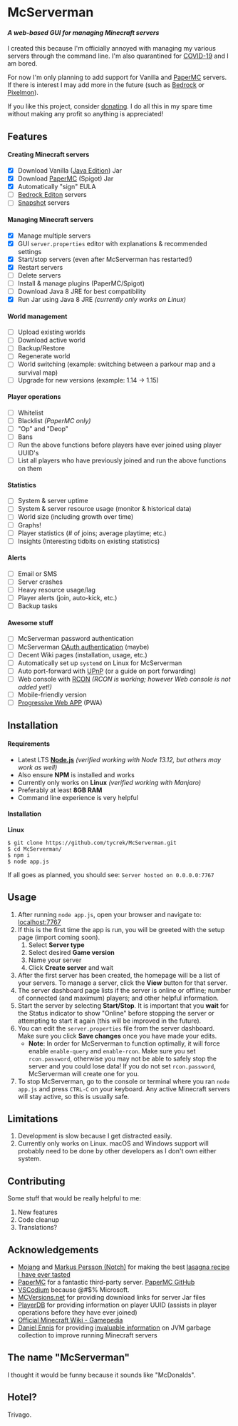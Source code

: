 # McServerman

#### *A web-based GUI for managing Minecraft servers*

I created this because I'm officially annoyed with managing my various servers through the command line. I'm also quarantined for [COVID-19](https://en.wikipedia.org/wiki/Coronavirus_disease_2019) and I am bored.

For now I'm only planning to add support for Vanilla and [PaperMC](https://papermc.io/) servers. If there is interest I may add more in the future (such as [Bedrock](https://minecraft.gamepedia.com/Bedrock_Edition) or [Pixelmon](https://pixelmonmod.com/wiki/index.php?title=Pixelmon)).

If you like this project, consider [donating](https://www.paypal.me/jmoore235). I do all this in my spare time without making any profit so anything is appreciated!

## Features

#### Creating Minecraft servers

- [x] Download Vanilla ([Java Edition](https://minecraft.gamepedia.com/Java_Edition)) Jar
- [x] Download [PaperMC](https://papermc.io/) (Spigot) Jar
- [x] Automatically "sign" EULA
- [ ] [Bedrock Editon](https://minecraft.gamepedia.com/Bedrock_Edition) servers
- [ ] [Snapshot](https://minecraft.gamepedia.com/Tutorials/How_to_install_a_snapshot) servers

#### Managing Minecraft servers

- [x] Manage multiple servers
- [x] GUI `server.properties` editor with explanations & recommended settings
- [x] Start/stop servers (even after McServerman has restarted!)
- [x] Restart servers
- [ ] Delete servers
- [ ] Install & manage plugins (PaperMC/Spigot)
- [ ] Download Java 8 JRE for best compatibility
- [x] Run Jar using Java 8 JRE *(currently only works on Linux)*

#### World management

- [ ] Upload existing worlds
- [ ] Download active world
- [ ] Backup/Restore
- [ ] Regenerate world
- [ ] World switching (example: switching between a parkour map and a survival map)
- [ ] Upgrade for new versions (example: 1.14 -> 1.15)

#### Player operations

- [ ] Whitelist
- [ ] Blacklist *(PaperMC only)*
- [ ] "Op" and "Deop"
- [ ] Bans
- [ ] Run the above functions before players have ever joined using player UUID's
- [ ] List all players who have previously joined and run the above functions on them

#### Statistics

- [ ] System & server uptime
- [ ] System & server resource usage (monitor & historical data)
- [ ] World size (including growth over time)
- [ ] Graphs!
- [ ] Player statistics (# of joins; average playtime; etc.)
- [ ] Insights (Interesting tidbits on existing statistics)

#### Alerts

- [ ] Email or SMS
- [ ] Server crashes
- [ ] Heavy resource usage/lag
- [ ] Player alerts (join, auto-kick, etc.)
- [ ] Backup tasks

#### Awesome stuff

- [ ] McServerman password authentication
- [ ] McServerman [OAuth authentication](https://stackoverflow.com/questions/4201431/what-exactly-is-oauth-open-authorization) (maybe)
- [ ] Decent Wiki pages (installation, usage, etc.)
- [ ] Automatically set up `systemd` on Linux for McServerman
- [ ] Auto port-forward with [UPnP](https://en.wikipedia.org/wiki/Universal_Plug_and_Play) (or a guide on port forwarding)
- [ ] Web console with [RCON](https://en.wikipedia.org/wiki/Remote_administration) *(RCON is working; however Web console is not added yet!)*
- [ ] Mobile-friendly version
- [ ] [Progressive Web APP](https://www.howtogeek.com/342121/what-are-progressive-web-apps/) (PWA)

## Installation

#### Requirements

- Latest LTS **[Node.js](https://nodejs.org/en/download/)** *(verified working with Node 13.12, but others may work as well)*
- Also ensure **NPM** is installed and works
- Currently only works on **Linux** *(verified working with Manjaro)*
- Preferably at least **8GB RAM**
- Command line experience is very helpful

#### Installation

**Linux**

```
$ git clone https://github.com/tycrek/McServerman.git
$ cd McServerman/
$ npm i
$ node app.js
```

If all goes as planned, you should see: `Server hosted on 0.0.0.0:7767`

## Usage

1. After running `node app.js`, open your browser and navigate to: [localhost:7767](http://localhost:7767)
2. If this is the first time the app is run, you will be greeted with the setup page (import coming soon).
    1. Select **Server type**
	2. Select desired **Game version**
	3. Name your server
	4. Click **Create server** and wait
3. After the first server has been created, the homepage will be a list of your servers. To manage a server, click the **View** button for that server.
4. The server dashboard page lists if the server is online or offline; number of connected (and maximum) players; and other helpful information.
5. Start the server by selecting **Start/Stop**. It is important that you **wait** for the Status indicator to show "Online" before stopping the server or attempting to start it again (this will be improved in the future).
6. You can edit the `server.properties` file from the server dashboard. Make sure you click **Save changes** once you have made your edits.
    - **Note**: In order for McServerman to function optimally, it will force enable `enable-query` and `enable-rcon`. Make sure you set `rcon.password`, otherwise you may not be able to safely stop the server and you could lose data! If you do not set `rcon.password`, McServerman will create one for you.
7. To stop McServerman, go to the console or terminal where you ran `node app.js` and press `CTRL-C` on your keyboard. Any active Minecraft servers will stay active, so this is usually safe.

## Limitations

1. Development is slow because I get distracted easily.
2. Currently only works on Linux. macOS and Windows support will probably need to be done by other developers as I don't own either system.

## Contributing

Some stuff that would be really helpful to me:

1. New features
2. Code cleanup
3. Translations?

## Acknowledgements

- [Mojang](https://www.mojang.com/) and [Markus Persson (Notch)](https://en.wikipedia.org/wiki/Markus_Persson) for making the best [lasagna recipe I have ever tasted](https://www.minecraft.net/en-us/)
- [PaperMC](https://papermc.io/) for a fantastic third-party server. [PaperMC GitHub](https://github.com/PaperMC)
- [VSCodium](https://vscodium.com/) because @#$% Microsoft.
- [MCVersions.net](https://mcversions.net/) for providing download links for server Jar files
- [PlayerDB](https://playerdb.co/) for providing information on player UUID (assists in player operations before they have ever joined)
- [Official Minecraft Wiki - Gamepedia](https://minecraft.gamepedia.com/Server.properties)
- [Daniel Ennis](https://aikar.co/author/daniel-ennis-aikar/) for providing [invaluable information](https://aikar.co/2018/07/02/tuning-the-jvm-g1gc-garbage-collector-flags-for-minecraft/) on JVM garbage collection to improve running Minecraft servers

## The name "McServerman"

I thought it would be funny because it sounds like "McDonalds".

## Hotel?

Trivago.